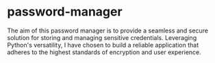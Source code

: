 # password-manager
The aim of this password manager is to provide a seamless and secure solution for storing and managing sensitive credentials. Leveraging Python's versatility, I have chosen to build a reliable application that adheres to the highest standards of encryption and user experience.
